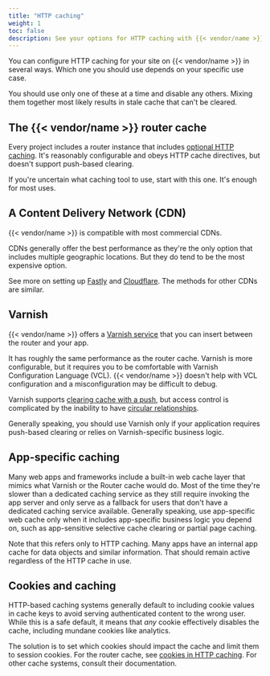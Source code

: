 ```yaml
---
title: "HTTP caching"
weight: 1
toc: false
description: See your options for HTTP caching with {{< vendor/name >}}. 
---
```


You can configure HTTP caching for your site on {{< vendor/name >}} in several ways.
Which one you should use depends on your specific use case.

You should use only one of these at a time and disable any others.
Mixing them together most likely results in stale cache that can't be cleared.

## The {{< vendor/name >}} router cache

Every project includes a router instance that includes [optional HTTP caching](../define-routes/cache.md).
It's reasonably configurable and obeys HTTP cache directives, but doesn't support push-based clearing.

If you're uncertain what caching tool to use, start with this one.
It's enough for most uses.

## A Content Delivery Network (CDN)

{{< vendor/name >}} is compatible with most commercial CDNs.

CDNs generally offer the best performance as they're the only option that includes multiple geographic locations.
But they do tend to be the most expensive option.

See more on setting up [Fastly](../domains/cdn/fastly.md) and [Cloudflare](../domains/cdn/cloudflare.md).
The methods for other CDNs are similar.

## Varnish

{{< vendor/name >}} offers a [Varnish service](../add-services/varnish.md) that you can insert between the router and your app.

It has roughly the same performance as the router cache.
Varnish is more configurable, but it requires you to be comfortable with Varnish Configuration Language (VCL).
{{< vendor/name >}} doesn't help with VCL configuration and a misconfiguration may be difficult to debug.

Varnish supports [clearing cache with a push](../add-services/varnish.md#clear-cache-with-a-push),
but access control is complicated by the inability to have [circular relationships](../add-services/varnish.md#circular-relationships).

Generally speaking, you should use Varnish only if your application requires push-based clearing or relies on Varnish-specific business logic.

## App-specific caching

Many web apps and frameworks include a built-in web cache layer that mimics what Varnish or the Router cache would do.
Most of the time they're slower than a dedicated caching service as they still require invoking the app server
and only serve as a fallback for users that don't have a dedicated caching service available.
Generally speaking, use app-specific web cache only when it includes app-specific business logic you depend on,
such as app-sensitive selective cache clearing or partial page caching.

Note that this refers only to HTTP caching.
Many apps have an internal app cache for data objects and similar information.
That should remain active regardless of the HTTP cache in use.

## Cookies and caching

HTTP-based caching systems generally default to including cookie values in cache keys
to avoid serving authenticated content to the wrong user.
While this is a safe default, it means that *any* cookie effectively disables the cache,
including mundane cookies like analytics.


The solution is to set which cookies should impact the cache and limit them to session cookies.
For the router cache, see [cookies in HTTP caching](../define-routes/cache.md#cookies).
For other cache systems, consult their documentation.
